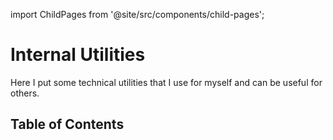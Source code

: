 import ChildPages from '@site/src/components/child-pages';

# Internal Utilities

Here I put some technical utilities that I use for myself and can be useful for others.

## Table of Contents

<ChildPages depth={2} />
